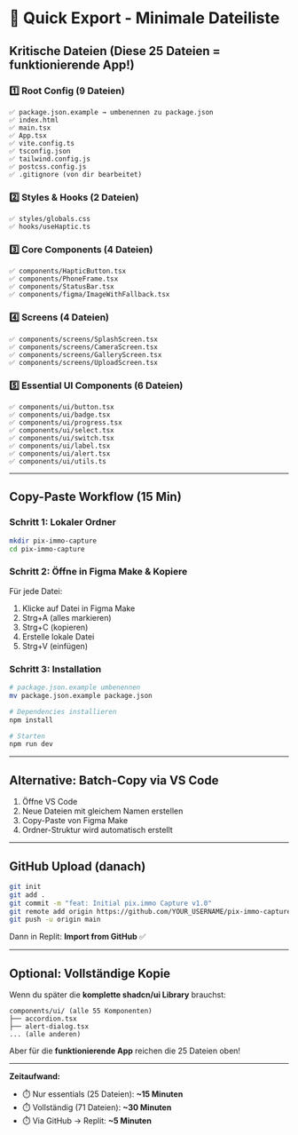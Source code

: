 # 🚀 Quick Export - Minimale Dateiliste

## Kritische Dateien (Diese 25 Dateien = funktionierende App!)

### 1️⃣ Root Config (9 Dateien)
```
✅ package.json.example → umbenennen zu package.json
✅ index.html
✅ main.tsx
✅ App.tsx
✅ vite.config.ts
✅ tsconfig.json
✅ tailwind.config.js
✅ postcss.config.js
✅ .gitignore (von dir bearbeitet)
```

### 2️⃣ Styles & Hooks (2 Dateien)
```
✅ styles/globals.css
✅ hooks/useHaptic.ts
```

### 3️⃣ Core Components (4 Dateien)
```
✅ components/HapticButton.tsx
✅ components/PhoneFrame.tsx
✅ components/StatusBar.tsx
✅ components/figma/ImageWithFallback.tsx
```

### 4️⃣ Screens (4 Dateien)
```
✅ components/screens/SplashScreen.tsx
✅ components/screens/CameraScreen.tsx
✅ components/screens/GalleryScreen.tsx
✅ components/screens/UploadScreen.tsx
```

### 5️⃣ Essential UI Components (6 Dateien)
```
✅ components/ui/button.tsx
✅ components/ui/badge.tsx
✅ components/ui/progress.tsx
✅ components/ui/select.tsx
✅ components/ui/switch.tsx
✅ components/ui/label.tsx
✅ components/ui/alert.tsx
✅ components/ui/utils.ts
```

---

## Copy-Paste Workflow (15 Min)

### Schritt 1: Lokaler Ordner
```bash
mkdir pix-immo-capture
cd pix-immo-capture
```

### Schritt 2: Öffne in Figma Make & Kopiere

Für jede Datei:
1. Klicke auf Datei in Figma Make
2. Strg+A (alles markieren)
3. Strg+C (kopieren)
4. Erstelle lokale Datei
5. Strg+V (einfügen)

### Schritt 3: Installation
```bash
# package.json.example umbenennen
mv package.json.example package.json

# Dependencies installieren
npm install

# Starten
npm run dev
```

---

## Alternative: Batch-Copy via VS Code

1. Öffne VS Code
2. Neue Dateien mit gleichem Namen erstellen
3. Copy-Paste von Figma Make
4. Ordner-Struktur wird automatisch erstellt

---

## GitHub Upload (danach)

```bash
git init
git add .
git commit -m "feat: Initial pix.immo Capture v1.0"
git remote add origin https://github.com/YOUR_USERNAME/pix-immo-capture.git
git push -u origin main
```

Dann in Replit: **Import from GitHub** ✅

---

## Optional: Vollständige Kopie

Wenn du später die **komplette shadcn/ui Library** brauchst:

```
components/ui/ (alle 55 Komponenten)
├── accordion.tsx
├── alert-dialog.tsx
... (alle anderen)
```

Aber für die **funktionierende App** reichen die 25 Dateien oben!

---

**Zeitaufwand:**
- ⏱️ Nur essentials (25 Dateien): **~15 Minuten**
- ⏱️ Vollständig (71 Dateien): **~30 Minuten**
- ⏱️ Via GitHub → Replit: **~5 Minuten**
